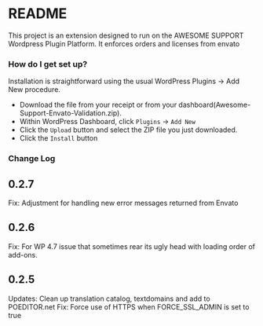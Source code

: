 # README #

This project is an extension designed to run on the AWESOME SUPPORT Wordpress Plugin Platform.  It enforces orders and licenses from envato

### How do I get set up? ###

Installation is straightforward using the usual WordPress Plugins -> Add New procedure.

- Download the file from your receipt or from your dashboard(Awesome-Support-Envato-Validation.zip).
- Within WordPress Dashboard, click `Plugins` -> `Add New`
- Click the `Upload` button and select the ZIP file you just downloaded.
- Click the `Install` button


### Change Log  ###
0.2.7
-----
Fix: Adjustment for handling new error messages returned from Envato

0.2.6
-----
Fix: For WP 4.7 issue that sometimes rear its ugly head with loading order of add-ons.

0.2.5
-----
Updates: Clean up translation catalog, textdomains and add to POEDITOR.net
Fix: Force use of HTTPS when FORCE_SSL_ADMIN is set to true